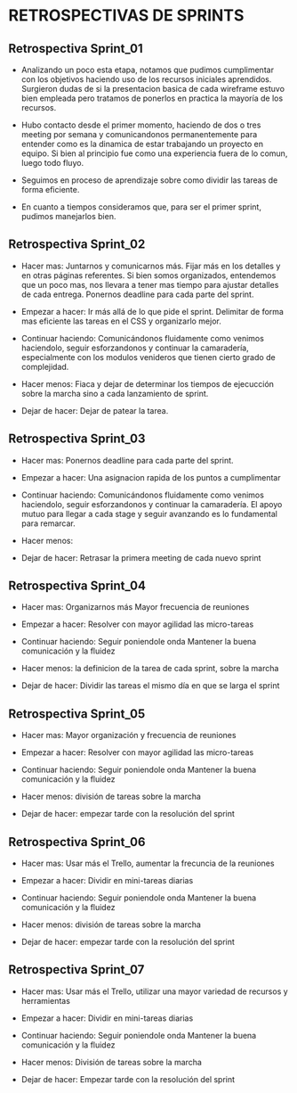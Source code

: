 # RETROSPECTIVAS DE SPRINTS

## Retrospectiva Sprint_01

* Analizando un poco esta etapa, notamos que pudimos cumplimentar con los objetivos haciendo uso de los recursos iniciales aprendidos. Surgieron dudas de si la presentacion basica de cada wireframe estuvo bien empleada pero tratamos de ponerlos en practica la mayoría de los recursos.
  
* Hubo contacto desde el primer momento, haciendo de dos o tres meeting por semana y comunicandonos permanentemente para entender como es la dinamica de estar trabajando un proyecto en equipo. Si bien al principio fue como una experiencia fuera de lo comun, luego todo fluyo. 
  
* Seguimos en proceso de aprendizaje sobre como dividir las tareas de forma eficiente. 
  
* En cuanto a tiempos consideramos que, para ser el primer sprint, pudimos manejarlos bien. 


## Retrospectiva Sprint_02

- Hacer mas: 
Juntarnos y comunicarnos más. Fijar más en los detalles y en otras páginas referentes.
Si bien somos organizados, entendemos que un poco mas, nos llevara a tener mas tiempo para ajustar detalles de cada entrega. 
Ponernos deadline para cada parte del sprint. 
   
- Empezar a hacer: 
Ir más allá de lo que pide el sprint. Delimitar de forma mas eficiente las tareas en el CSS y organizarlo mejor.

- Continuar haciendo: 
Comunicándonos fluidamente como venimos haciendolo, seguir esforzandonos y continuar la camaradería, especialmente con los modulos venideros que tienen cierto grado de complejidad.

- Hacer menos:
Fiaca y dejar de determinar los tiempos de ejecucción sobre la marcha sino a cada lanzamiento de sprint.

- Dejar de hacer: 
Dejar de patear la tarea. 

## Retrospectiva Sprint_03
- Hacer mas: 
Ponernos deadline para cada parte del sprint. 
   
- Empezar a hacer: 
Una asignacion rapida de los puntos a cumplimentar

- Continuar haciendo: 
Comunicándonos fluidamente como venimos haciendolo, seguir esforzandonos y continuar la camaradería. 
El apoyo mutuo para llegar a cada stage y seguir avanzando es lo fundamental para remarcar. 

- Hacer menos:


- Dejar de hacer: 
Retrasar la primera meeting de cada nuevo sprint

## Retrospectiva Sprint_04

- Hacer mas: 
Organizarnos más
Mayor frecuencia de reuniones

- Empezar a hacer: 
Resolver con mayor agilidad las micro-tareas

- Continuar haciendo: 
Seguir poniendole onda
Mantener la buena comunicación y la fluidez

- Hacer menos:
la definicion de la tarea de cada sprint, sobre la marcha

- Dejar de hacer: 
Dividir las tareas el mismo día en que se larga el sprint

## Retrospectiva Sprint_05


- Hacer mas: 
Mayor organización y frecuencia de reuniones

- Empezar a hacer: 
Resolver con mayor agilidad las micro-tareas

- Continuar haciendo: 
Seguir poniendole onda
Mantener la buena comunicación y la fluidez

- Hacer menos:
división de tareas sobre la marcha

- Dejar de hacer: 
empezar tarde con la resolución del sprint


## Retrospectiva Sprint_06

- Hacer mas: 
Usar más el Trello, aumentar la frecuncia de la reuniones

- Empezar a hacer: 
Dividir en mini-tareas diarias

- Continuar haciendo: 
Seguir poniendole onda
Mantener la buena comunicación y la fluidez

- Hacer menos:
división de tareas sobre la marcha

- Dejar de hacer: 
empezar tarde con la resolución del sprint

## Retrospectiva Sprint_07

- Hacer mas: 
Usar más el Trello, utilizar una mayor variedad de recursos y herramientas 

- Empezar a hacer: 
Dividir en mini-tareas diarias

- Continuar haciendo: 
Seguir poniendole onda
Mantener la buena comunicación y la fluidez

- Hacer menos:
División de tareas sobre la marcha

- Dejar de hacer: 
Empezar tarde con la resolución del sprint
